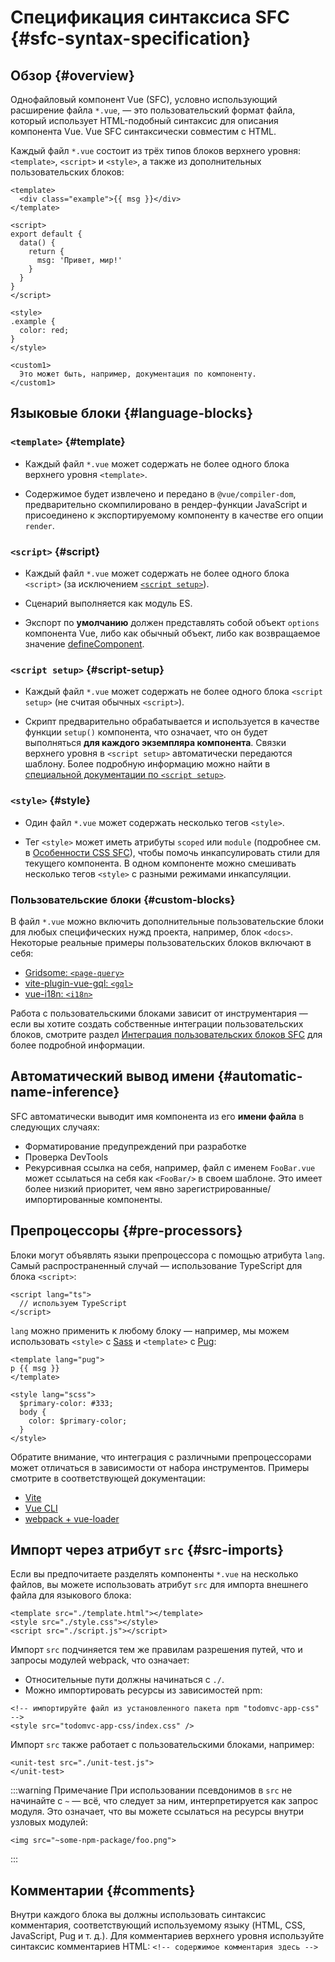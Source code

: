 # Спецификация синтаксиса SFC {#sfc-syntax-specification}

## Обзор {#overview}

Однофайловый компонент Vue (SFC), условно использующий расширение файла `*.vue`, — это пользовательский формат файла, который использует HTML-подобный синтаксис для описания компонента Vue. Vue SFC синтаксически совместим с HTML.

Каждый файл `*.vue` состоит из трёх типов блоков верхнего уровня: `<template>`, `<script>` и `<style>`, а также из дополнительных пользовательских блоков:

```vue
<template>
  <div class="example">{{ msg }}</div>
</template>

<script>
export default {
  data() {
    return {
      msg: 'Привет, мир!'
    }
  }
}
</script>

<style>
.example {
  color: red;
}
</style>

<custom1>
  Это может быть, например, документация по компоненту.
</custom1>
```

## Языковые блоки {#language-blocks}

### `<template>` {#template}

- Каждый файл `*.vue` может содержать не более одного блока верхнего уровня `<template>`.

- Содержимое будет извлечено и передано в `@vue/compiler-dom`, предварительно скомпилировано в рендер-функции JavaScript и присоединено к экспортируемому компоненту в качестве его опции `render`.

### `<script>` {#script}

- Каждый файл `*.vue` может содержать не более одного блока `<script>` (за исключением [`<script setup>`](/api/sfc-script-setup)).

- Сценарий выполняется как модуль ES.

- Экспорт по **умолчанию** должен представлять собой объект `options` компонента Vue, либо как обычный объект, либо как возвращаемое значение [defineComponent](/api/general#definecomponent).

### `<script setup>` {#script-setup}

- Каждый файл `*.vue` может содержать не более одного блока `<script setup>` (не считая обычных `<script>`).

- Скрипт предварительно обрабатывается и используется в качестве функции `setup()` компонента, что означает, что он будет выполняться **для каждого экземпляра компонента**. Связки верхнего уровня в `<script setup>` автоматически передаются шаблону. Более подробную информацию можно найти в [специальной документации по `<script setup>`](/api/sfc-script-setup).

### `<style>` {#style}

- Один файл `*.vue` может содержать несколько тегов `<style>`.

- Тег `<style>` может иметь атрибуты `scoped` или `module` (подробнее см. в [Особенности CSS SFC](/api/sfc-css-features)), чтобы помочь инкапсулировать стили для текущего компонента. В одном компоненте можно смешивать несколько тегов `<style>` с разными режимами инкапсуляции.

### Пользовательские блоки {#custom-blocks}

В файл `*.vue` можно включить дополнительные пользовательские блоки для любых специфических нужд проекта, например, блок `<docs>`. Некоторые реальные примеры пользовательских блоков включают в себя:

- [Gridsome: `<page-query>`](https://gridsome.org/docs/querying-data/)
- [vite-plugin-vue-gql: `<gql>`](https://github.com/wheatjs/vite-plugin-vue-gql)
- [vue-i18n: `<i18n>`](https://github.com/intlify/bundle-tools/tree/main/packages/unplugin-vue-i18n#i18n-custom-block)

Работа с пользовательскими блоками зависит от инструментария — если вы хотите создать собственные интеграции пользовательских блоков, смотрите раздел [Интеграция пользовательских блоков SFC](/guide/scaling-up/tooling#sfc-custom-block-integrations) для более подробной информации.

## Автоматический вывод имени {#automatic-name-inference}

SFC автоматически выводит имя компонента из его **имени файла** в следующих случаях:

- Форматирование предупреждений при разработке
- Проверка DevTools
- Рекурсивная ссылка на себя, например, файл с именем `FooBar.vue` может ссылаться на себя как `<FooBar/>` в своем шаблоне. Это имеет более низкий приоритет, чем явно зарегистрированные/импортированные компоненты.

## Препроцессоры {#pre-processors}

Блоки могут объявлять языки препроцессора с помощью атрибута `lang`. Самый распространенный случай — использование TypeScript для блока `<script>`:

```vue-html
<script lang="ts">
  // используем TypeScript
</script>
```

`lang` можно применить к любому блоку — например, мы можем использовать `<style>` с [Sass](https://sass-lang.com/) и `<template>` с [Pug](https://pugjs.org/api/getting-started.html):

```vue-html
<template lang="pug">
p {{ msg }}
</template>

<style lang="scss">
  $primary-color: #333;
  body {
    color: $primary-color;
  }
</style>
```

Обратите внимание, что интеграция с различными препроцессорами может отличаться в зависимости от набора инструментов. Примеры смотрите в соответствующей документации:

- [Vite](https://vitejs.dev/guide/features.html#css-pre-processors)
- [Vue CLI](https://cli.vuejs.org/guide/css.html#pre-processors)
- [webpack + vue-loader](https://vue-loader.vuejs.org/guide/pre-processors.html#using-pre-processors)

## Импорт через атрибут `src` {#src-imports}

Если вы предпочитаете разделять компоненты `*.vue` на несколько файлов, вы можете использовать атрибут `src` для импорта внешнего файла для языкового блока:

```vue
<template src="./template.html"></template>
<style src="./style.css"></style>
<script src="./script.js"></script>
```

Импорт `src` подчиняется тем же правилам разрешения путей, что и запросы модулей webpack, что означает:

- Относительные пути должны начинаться с `./`.
- Можно импортировать ресурсы из зависимостей npm:

```vue
<!-- импортируйте файл из установленного пакета npm "todomvc-app-css" -->
<style src="todomvc-app-css/index.css" />
```

Импорт `src` также работает с пользовательскими блоками, например:

```vue
<unit-test src="./unit-test.js">
</unit-test>
```

:::warning Примечание
При использовании псевдонимов в `src` не начинайте с `~` — всё, что следует за ним, интерпретируется как запрос модуля. Это означает, что вы можете ссылаться на ресурсы внутри узловых модулей:
```vue
<img src="~some-npm-package/foo.png">
```
:::

## Комментарии {#comments}

Внутри каждого блока вы должны использовать синтаксис комментария, соответствующий используемому языку (HTML, CSS, JavaScript, Pug и т. д.). Для комментариев верхнего уровня используйте синтаксис комментариев HTML: `<!-- содержимое комментария здесь -->`
